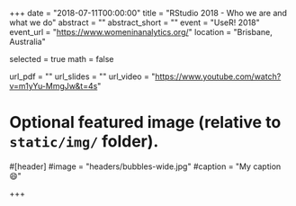 +++
date = "2018-07-11T00:00:00"
title = "RStudio 2018 - Who we are and what we do"
abstract = ""
abstract_short = ""
event = "UseR! 2018"
event_url = "https://www.womeninanalytics.org/"
location = "Brisbane, Australia"
  
selected = true
math = false
  
url_pdf = ""
url_slides = ""
url_video = "https://www.youtube.com/watch?v=m1yYu-MmgJw&t=4s"
  
# Optional featured image (relative to `static/img/` folder).
#[header]
#image = "headers/bubbles-wide.jpg"
#caption = "My caption :smile:"
  
+++
